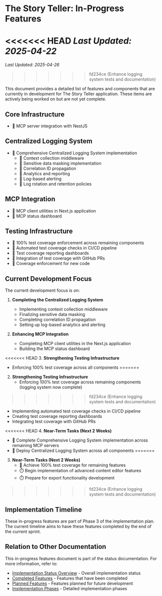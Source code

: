 # The Story Teller: In-Progress Features

<<<<<<< HEAD
*Last Updated: 2025-04-22*
=======
*Last Updated: 2025-04-26*
>>>>>>> fd234ce (Enhance logging system tests and documentation)

This document provides a detailed list of features and components that are currently in development for The Story Teller application. These items are actively being worked on but are not yet complete.

## Core Infrastructure

- 🔄 MCP server integration with NestJS

## Centralized Logging System

- 🔄 Comprehensive Centralized Logging System implementation
  - 🔄 Context collection middleware
  - 🔄 Sensitive data masking implementation
  - 🔄 Correlation ID propagation
  - 🔄 Analytics and reporting
  - 🔄 Log-based alerting
  - 🔄 Log rotation and retention policies

## MCP Integration

- 🔄 MCP client utilities in Next.js application
- 🔄 MCP status dashboard

## Testing Infrastructure

- 🔄 100% test coverage enforcement across remaining components
- 🔄 Automated test coverage checks in CI/CD pipeline
- 🔄 Test coverage reporting dashboards
- 🔄 Integration of test coverage with GitHub PRs
- 🔄 Coverage enforcement for new code

## Current Development Focus

The current development focus is on:

1. **Completing the Centralized Logging System**
   - Implementing context collection middleware
   - Finalizing sensitive data masking
   - Completing correlation ID propagation
   - Setting up log-based analytics and alerting

2. **Enhancing MCP Integration**
   - Completing MCP client utilities in the Next.js application
   - Building the MCP status dashboard

<<<<<<< HEAD
3. **Strengthening Testing Infrastructure**
   - Enforcing 100% test coverage across all components
=======
2. **Strengthening Testing Infrastructure**
   - Enforcing 100% test coverage across remaining components (logging system now complete)
>>>>>>> fd234ce (Enhance logging system tests and documentation)
   - Implementing automated test coverage checks in CI/CD pipeline
   - Creating test coverage reporting dashboards
   - Integrating test coverage with GitHub PRs

<<<<<<< HEAD
4. **Near-Term Tasks (Next 2 Weeks)**
   - 🔄 Complete Comprehensive Logging System implementation across remaining MCP servers
   - 🔄 Deploy Centralized Logging System across all components
=======
3. **Near-Term Tasks (Next 2 Weeks)**
   - 🔄 Achieve 100% test coverage for remaining features
   - ⏱️ Begin implementation of advanced content editor features
   - ⏱️ Prepare for export functionality development
>>>>>>> fd234ce (Enhance logging system tests and documentation)

## Implementation Timeline

These in-progress features are part of Phase 3 of the implementation plan. The current timeline aims to have these features completed by the end of the current sprint.

## Relation to Other Documentation

This in-progress features document is part of the status documentation. For more information, refer to:

- [Implementation Status Overview](./overview.md) - Overall implementation status
- [Completed Features](./completed.md) - Features that have been completed
- [Planned Features](./planned.md) - Features planned for future development
- [Implementation Phases](../plan/phases.md) - Detailed implementation phases 